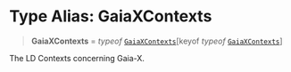 # Type Alias: GaiaXContexts

> **GaiaXContexts** = *typeof* [`GaiaXContexts`](../variables/GaiaXContexts.md)\[keyof *typeof* [`GaiaXContexts`](../variables/GaiaXContexts.md)\]

The LD Contexts concerning Gaia-X.
